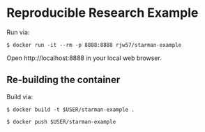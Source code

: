 # Reproducible Research Example

Run via:

```shell
$ docker run -it --rm -p 8888:8888 rjw57/starman-example
```

Open http://localhost:8888 in your local web browser.

## Re-building the container

Build via:

```shell
$ docker build -t $USER/starman-example .
```

```shell
$ docker push $USER/starman-example
```

